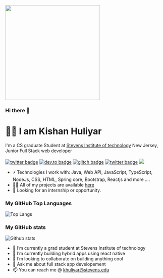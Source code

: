 <img src="https://media.giphy.com/media/p4NLw3I4U0idi/giphy.gif" width="300">

### Hi there 👋

# 👨‍💻 I am Kishan Huliyar

I'm a CS graduate Student at [Stevens Institute of technology](https://www.stevens.edu/) New Jersey, Junior Full Stack web developer <br/> <br/>
[![twitter badge](https://img.shields.io/badge/twitter-@kishan-%231FA1F1?style=flat&logo=twitter&logoColor=white)](https://kishanhuliyar.netlify.app/)
[![dev.to badge](https://img.shields.io/badge/linkedin-kishan-%230177B5?style=flat&logo=linkedin)](https://www.linkedin.com/in/kishanhuliyar)
[![glitch badge](https://img.shields.io/badge/facebook-mo.kishan-%23FF0000?style=flat&logo=facebook)](https://www.facebook.com/kishanhj)
[![twitter badge](https://img.shields.io/badge/instagram-@kishan-%23E4415F?style=flat&logo=instagram&logoColor=white)](https://www.instagram.com/kishanhuliyar_)
![](https://komarev.com/ghpvc/?username=kishanhj&color=brightgreen&style=flat)

- ⚡️ Technologies I work with: Java, Web API, JavaScript, TypeScript, NodeJs, CSS, HTML, Spring core, Bootstrap, Reactjs and more ....
- 👨‍💻 All of my projects are available  [here](https://github.com/kishanhj?tab=repositories)
- 👯 Looking for an internship or opportunity.

### My GitHub Top Languages 
![Top Langs](https://github-readme-stats.vercel.app/api/top-langs/?username=kishanhj&hide=css,html)
### My GitHub stats
![Github stats](https://github-readme-stats.vercel.app/api?username=kishanhj&show_icons=true)


- 🔭 I’m currently a grad student at Stevens Institute of technology
- 🌱 I’m currently building hybrid apps using react native
- 👯 I’m looking to collaborate on building anything cool
- 💬 Ask me about full stack app developement
- 📫 You can reach me @ khuliyar@stevens.edu


